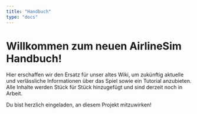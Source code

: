 ```yaml
---
title: "Handbuch"
type: "docs"
---
```


# Willkommen zum neuen AirlineSim Handbuch!

Hier erschaffen wir den Ersatz für unser altes Wiki, um zukünftig aktuelle und verlässliche Informationen über das Spiel sowie ein Tutorial anzubieten. Alle Inhalte werden Stück für Stück hinzugefügt und sind derzeit noch in Arbeit.

Du bist herzlich eingeladen, an diesem Projekt mitzuwirken!
